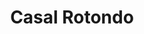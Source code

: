---
title: Casal Rotondo

mediaPath: /videos/cr_22_en-709-1080p.mp4
mediaPosition:  [296941.6250700751,4632820.468759457,142.23520762403857]
mediaRotation:  [0.47488154263549487,-0.5603998258988842,-0.5176834163668135,0.4386837539907507]
mediaScale: 1
cameraFOV: 42

# Pair of camera points and targets: [final point], ... , [entrance point]
cameraPath: [
    [[296938.08499856427,4632821.057624983,141.95037242433432],[296938.8492323832,4632820.930500164,142.01186290320615]],
    [[296928.83556078677,4632819.072675213,143.86270126422096],[296959.3533318016,4632823.593737778,140.3723004234844]],
    [[296930.1086223235,4632813.348461116,143.86270126422096],[296959.8571000068,4632821.521736466,140.3723004234844]],
    [[296953.2284948294,4632798.856412477,143.66547478011697],[296926.74535094836,4632814.646514234,140.02225791351054]],
    [[296970.46341801196,4632808.761135838,145.53926704413095],[296940.40108373406,4632815.151807638,141.13783271350704]]
]

animationEntry: 2000
---